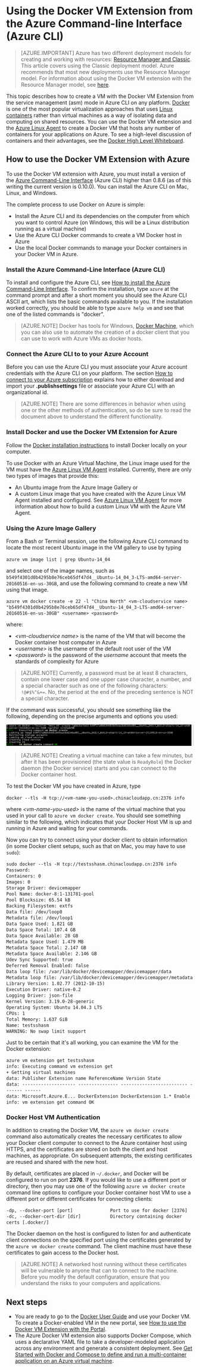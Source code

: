 <!-- not suitable for Mooncake -->

<properties
    pageTitle="Using the Docker VM Extension for Linux on Azure"
    description="Describes Docker and the Azure Virtual Machines extensions, and shows how to programmatically create Virtual Machines on Azure that are docker hosts from the command line using the Azure CLI."
    services="virtual-machines-linux"
    documentationcenter=""
    author="squillace"
    manager="timlt"
    editor="tysonn"
    tags="azure-service-management" />
<tags
    ms.assetid="eaff75e3-d929-4931-a4a1-8c377a8e7302"
    ms.service="virtual-machines-linux"
    ms.devlang="multiple"
    ms.topic="article"
    ms.tgt_pltfrm="vm-linux"
    ms.workload="infrastructure-services"
    ms.date="08/29/2016"
    wacn.date=""
    ms.author="rasquill" />

# Using the Docker VM Extension from the Azure Command-line Interface (Azure CLI)
> [AZURE.IMPORTANT] 
> Azure has two different deployment models for creating and working with resources: [Resource Manager and Classic](/documentation/articles/resource-manager-deployment-model/). This article covers using the Classic deployment model. Azure recommends that most new deployments use the Resource Manager model. For information about using the Docker VM extension with the Resource Manager model, see [here](/documentation/articles/virtual-machines-linux-dockerextension/).

This topic describes how to create a VM with the Docker VM Extension from the service management (asm) mode in Azure CLI on any platform. [Docker](https://www.docker.com/) is one of the most popular virtualization approaches that uses [Linux containers](http://zh.wikipedia.org/wiki/LXC) rather than virtual machines as a way of isolating data and computing on shared resources. You can use the Docker VM extension and the [Azure Linux Agent](/documentation/articles/virtual-machines-linux-agent-user-guide/) to create a Docker VM that hosts any number of containers for your applications on Azure. To see a high-level discussion of containers and their advantages, see the [Docker High Level Whiteboard](http://channel9.msdn.com/Blogs/Regular-IT-Guy/Docker-High-Level-Whiteboard).

## How to use the Docker VM Extension with Azure
To use the Docker VM extension with Azure, you must install a version of the [Azure Command-Line Interface](https://github.com/Azure/azure-sdk-tools-xplat) (Azure CLI) higher than 0.8.6 (as of this writing the current version is 0.10.0). You can install the Azure CLI on Mac, Linux, and Windows.

The complete process to use Docker on Azure is simple:

* Install the Azure CLI and its dependencies on the computer from which you want to control Azure (on Windows, this will be a Linux distribution running as a virtual machine)
* Use the Azure CLI Docker commands to create a VM Docker host in Azure
* Use the local Docker commands to manage your Docker containers in your Docker VM in Azure.

### Install the Azure Command-Line Interface (Azure CLI)
To install and configure the Azure CLI, see [How to install the Azure Command-Line Interface](/documentation/articles/cli-install-nodejs/). To confirm the installation, type `azure` at the command prompt and after a short moment you should see the Azure CLI ASCII art, which lists the basic commands available to you. If the installation worked correctly, you should be able to type `azure help vm` and see that one of the listed commands is "docker".

> [AZURE.NOTE]
> Docker has tools for Windows, [Docker Machine](https://docs.docker.com/installation/windows/), which you can also use to automate the creation of a docker client that you can use to work with Azure VMs as docker hosts.
> 
> 

### Connect the Azure CLI to to your Azure Account
Before you can use the Azure CLI you must associate your Azure account credentials with the Azure CLI on your platform. The section [How to connect to your Azure subscription](/documentation/articles/xplat-cli-connect/) explains how to either download and import your **.publishsettings** file or associate your Azure CLI with an organizational id.

> [AZURE.NOTE]
> There are some differences in behavior when using one or the other methods of authentication, so do be sure to read the document above to understand the different functionality.
> 
> 

### Install Docker and use the Docker VM Extension for Azure
Follow the [Docker installation instructions](https://docs.docker.com/installation/#installation) to install Docker locally on your computer.

To use Docker with an Azure Virtual Machine, the Linux image used for the VM must have the [Azure Linux VM Agent](/documentation/articles/virtual-machines-linux-agent-user-guide/) installed. Currently, there are only two types of images that provide this:

* An Ubuntu image from the Azure Image Gallery or
* A custom Linux image that you have created with the Azure Linux VM Agent installed and configured. See [Azure Linux VM Agent](/documentation/articles/virtual-machines-linux-agent-user-guide/) for more information about how to build a custom Linux VM with the Azure VM Agent.

### Using the Azure Image Gallery
From a Bash or Terminal session, use the following Azure CLI command to locate the most recent Ubuntu image in the VM gallery to use by typing

`azure vm image list | grep Ubuntu-14_04`

and select one of the image names, such as `b549f4301d0b4295b8e76ceb65df47d4__Ubuntu-14_04_3-LTS-amd64-server-20160516-en-us-30GB`, and use the following command to create a new VM using that image.

    azure vm docker create -e 22 -l "China North" <vm-cloudservice name> "b549f4301d0b4295b8e76ceb65df47d4__Ubuntu-14_04_3-LTS-amd64-server-20160516-en-us-30GB" <username> <password>

where:

* *&lt;vm-cloudservice name&gt;* is the name of the VM that will become the Docker container host computer in Azure
* *&lt;username&gt;* is the username of the default root user of the VM
* *&lt;password&gt;* is the password of the *username* account that meets the standards of complexity for Azure

> [AZURE.NOTE]
> Currently, a password must be at least 8 characters, contain one lower case and one upper case character, a number, and a special character such as one of the following characters: `!@#$%^&+=`. No, the period at the end of the preceding sentence is NOT a special character.
> 
> 

If the command was successful, you should see something like the following, depending on the precise arguments and options you used:

![](./media/virtual-machines-linux-classic-cli-use-docker/dockercreateresults.png)

> [AZURE.NOTE]
> Creating a virtual machine can take a few minutes, but after it has been provisioned (the state value is `ReadyRole`) the Docker daemon (the Docker service) starts and you can connect to the Docker container host.
> 
> 

To test the Docker VM you have created in Azure, type

`docker --tls -H tcp://<vm-name-you-used>.chinacloudapp.cn:2376 info`

where *&lt;vm-name-you-used&gt;* is the name of the virtual machine that you used in your call to `azure vm docker create`. You should see something similar to the following, which indicates that your Docker Host VM is up and running in Azure and waiting for your commands. 

Now you can try to connect using your docker client to obtain information (in some Docker client setups, such as that on Mac, you may have to use `sudo`):

    sudo docker --tls -H tcp://testsshasm.chinacloudapp.cn:2376 info
    Password:
    Containers: 0
    Images: 0
    Storage Driver: devicemapper
    Pool Name: docker-8:1-131781-pool
    Pool Blocksize: 65.54 kB
    Backing Filesystem: extfs
    Data file: /dev/loop0
    Metadata file: /dev/loop1
    Data Space Used: 1.821 GB
    Data Space Total: 107.4 GB
    Data Space Available: 28 GB
    Metadata Space Used: 1.479 MB
    Metadata Space Total: 2.147 GB
    Metadata Space Available: 2.146 GB
    Udev Sync Supported: true
    Deferred Removal Enabled: false
    Data loop file: /var/lib/docker/devicemapper/devicemapper/data
    Metadata loop file: /var/lib/docker/devicemapper/devicemapper/metadata
    Library Version: 1.02.77 (2012-10-15)
    Execution Driver: native-0.2
    Logging Driver: json-file
    Kernel Version: 3.19.0-28-generic
    Operating System: Ubuntu 14.04.3 LTS
    CPUs: 1
    Total Memory: 1.637 GiB
    Name: testsshasm
    WARNING: No swap limit support

Just to be certain that it's all working, you can examine the VM for the Docker extension:

    azure vm extension get testsshasm
    info: Executing command vm extension get
    + Getting virtual machines
    data: Publisher Extension name ReferenceName Version State
    data: -------------------- --------------- ------------------------- ------- ------
    data: Microsoft.Azure.E... DockerExtension DockerExtension 1.* Enable
    info: vm extension get command OK

### Docker Host VM Authentication
In addition to creating the Docker VM, the `azure vm docker create` command also automatically creates the necessary certificates to allow your Docker client computer to connect to the Azure container host using HTTPS, and the certificates are stored on both the client and host machines, as appropriate. On subsequent attempts, the existing certificates are reused and shared with the new host.

By default, certificates are placed in `~/.docker`, and Docker will be configured to run on port **2376**. If you would like to use a different port or directory, then you may use one of the following `azure vm docker create` command line options to configure your Docker container host VM to use a different port or different certificates for connecting clients:

    -dp, --docker-port [port]              Port to use for docker [2376]
    -dc, --docker-cert-dir [dir]           Directory containing docker certs [.docker/]

The Docker daemon on the host is configured to listen for and authenticate client connections on the specified port using the certificates generated by the `azure vm docker create` command. The client machine must have these certificates to gain access to the Docker host.

> [AZURE.NOTE]
> A networked host running without these certificates will be vulnerable to anyone that can to connect to the machine. Before you modify the default configuration, ensure that you understand the risks to your computers and applications.
> 
> 

## Next steps
* You are ready to go to the [Docker User Guide] and use your Docker VM. To create a Docker-enabled VM in the new portal, see [How to use the Docker VM Extension with the Portal].
* The Azure Docker VM extension also supports Docker Compose, which uses a declarative YAML file to take a developer-modeled application across any environment and generate a consistent deployment. See [Get Started with Docker and Compose to define and run a multi-container application on an Azure virtual machine].  

<!--Anchors-->
[Subheading 1]: #subheading-1
[Subheading 2]: #subheading-2
[Subheading 3]: #subheading-3
[Next steps]: #next-steps

[How to use the Docker VM Extension with Azure]: #How-to-use-the-Docker-VM-Extension-with-Azure
[Virtual Machine Extensions for Linux and Windows]: #Virtual-Machine-Extensions-For-Linux-and-Windows
[Container and Container Management Resources for Azure]: #Container-and-Container-Management-Resources-for-Azure

<!--Link references-->
[Link 1 to another azure.microsoft.com documentation topic]: /documentation/articles/virtual-machines-windows-hero-tutorial/
[Link 2 to another azure.microsoft.com documentation topic]: /documentation/articles/web-sites-custom-domain-name/
[Link 3 to another azure.microsoft.com documentation topic]: /documentation/articles/storage-whatis-account/
[How to use the Docker VM Extension with the Portal]: /documentation/articles/virtual-machines-docker-with-portal/

[Docker User Guide]: https://docs.docker.com/userguide/

[Get Started with Docker and Compose to define and run a multi-container application on an Azure virtual machine]: /documentation/articles/virtual-machines-linux-docker-compose-quickstart/